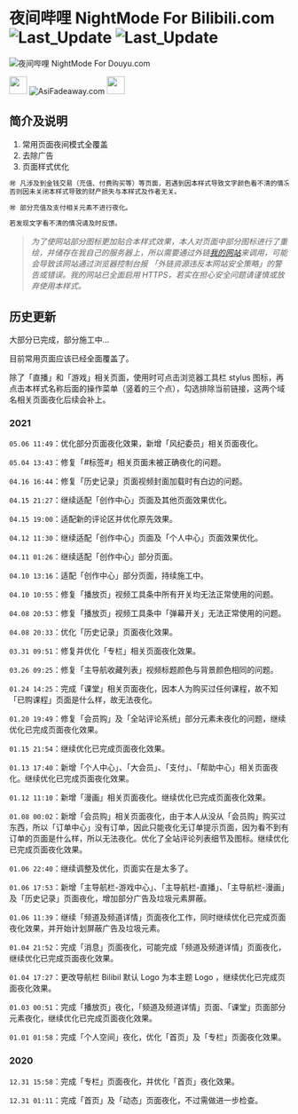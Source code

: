 # 夜间哔哩 NightMode For Bilibili.com ![Last_Update](https://img.shields.io/badge/%E6%96%BD%E5%B7%A5%E4%B8%AD-%E6%95%AC%E8%AF%B7%E6%9C%9F%E5%BE%85-brightgreen) ![Last_Update](https://img.shields.io/badge/%E6%9C%80%E5%90%8E%E6%9B%B4%E6%96%B0-2021.05.04-blue)

![夜间哔哩 NightMode For Douyu.com](https://www.asifadeaway.com/Stylish/bilibili/StylishCover.png)

<img src="https://camo.githubusercontent.com/3177a12d6dac9a08032f768208bde1cc65437e2fe48b102969255eb7ff5b7512/68747470733a2f2f7777772e61736966616465617761792e636f6d2f696d616765732f66617669636f6e2e737667" width="32" height="32"> ![AsiFadeaway.com](https://www.asifadeaway.com/imgs/Logo.png) <img src="https://camo.githubusercontent.com/3177a12d6dac9a08032f768208bde1cc65437e2fe48b102969255eb7ff5b7512/68747470733a2f2f7777772e61736966616465617761792e636f6d2f696d616765732f66617669636f6e2e737667" width="32" height="32">

## 简介及说明

1. 常用页面夜间模式全覆盖
2. 去除广告
3. 页面样式优化

```ruby
㊖ 凡涉及到金钱交易（充值、付费购买等）等页面，若遇到因本样式导致文字颜色看不清的情况，请关闭本样式之后再进行金钱交易操作。
否则因未关闭本样式导致的财产损失与本样式及作者无关。

㊖ 部分充值及支付相关元素不进行夜化。

若发现文字看不清的情况请及时反馈。
```

> *为了使网站部分图标更加贴合本样式效果，本人对页面中部分图标进行了重绘，并储存在我自己的服务器上，所以需要通过外链[我的网站](https://www.asifadeaway.com)来调用，可能会导致该网站通过浏览器控制台报 「外链资源违反本网站安全策略」的警告或错误。我的网站已全面启用 HTTPS，若实在担心安全问题请谨慎或放弃使用本样式。*

## 历史更新

大部分已完成，部分施工中...

目前常用页面应该已经全面覆盖了。

除了「直播」和「游戏」相关页面，使用时可点击浏览器工具栏 stylus 图标，再点击本样式名称后面的操作菜单（竖着的三个点），勾选排除当前链接，这两个域名相关页面夜化后续会补上。

### 2021

`05.06 11:49`：优化部分页面夜化效果，新增「风纪委员」相关页面夜化。

`05.04 13:43`：修复「#标签#」相关页面未被正确夜化的问题。

`04.16 16:44`：修复「历史记录」页面视频封面加载时有白边的问题。

`04.15 21:27`：继续适配「创作中心」页面及其他页面效果优化。

`04.15 19:00`：适配新的评论区并优化原先效果。

`04.12 11:30`：继续适配「创作中心」页面及「个人中心」页面效果优化。

`04.11 01:26`：继续适配「创作中心」部分页面。

`04.10 13:16`：适配「创作中心」部分页面，持续施工中。

`04.10 10:55`：修复「播放页」视频工具条中所有开关均无法正常使用的问题。

`04.08 20:53`：修复「播放页」视频工具条中「弹幕开关」无法正常使用的问题。

`04.08 20:33`：优化「历史记录」页面夜化效果。

`03.31 09:51`：修复并优化「专栏」相关页面夜化效果。

`03.26 09:25`：修复「主导航收藏列表」视频标题颜色与背景颜色相同的问题。

`01.24 14:25`：完成「课堂」相关页面夜化，因本人为购买过任何课程，故不知「已购课程」页面是什么样，故无法夜化。

`01.20 19:49`：修复「会员购」及「全站评论系统」部分元素未夜化的问题，继续优化已完成页面夜化效果。

`01.15 21:54`：继续优化已完成页面夜化效果。

`01.13 17:40`：新增「个人中心」、「大会员」、「支付」、「帮助中心」相关页面夜化。继续优化已完成页面夜化效果。

`01.12 11:10`：新增「漫画」相关页面夜化。继续优化已完成页面夜化效果。

`01.08 00:02`：新增「会员购」相关页面夜化，由于本人从没从「会员购」购买过东西，所以「订单中心」没有订单，因此只能夜化无订单提示页面，因为看不到有订单的页面是什么样，所以无法夜化。优化了全站评论列表细节及图标。继续优化已完成页面夜化效果。

`01.06 22:40`：继续调整及优化，页面实在是太多了。

`01.06 17:53`：新增「主导航栏-游戏中心」、「主导航栏-直播」、「主导航栏-漫画」及「历史记录」页面夜化，增加部分广告及垃圾元素屏蔽。

`01.06 11:39`：继续「频道及频道详情」页面夜化工作，同时继续优化已完成页面夜化效果，并开始计划屏蔽广告及垃圾元素。

`01.04 21:52`：完成「消息」页面夜化，可能完成「频道及频道详情」页面夜化，继续优化已完成页面夜化效果。

`01.04 17:27`：更改导航栏 Bilibil 默认 Logo 为本主题 Logo ，继续优化已完成页面夜化效果。

`01.03 00:51`：完成「播放页」夜化，「频道及频道详情」页面、「课堂」页面部分元素夜化，继续优化已完成页面夜化效果。

`01.01 01:58`：完成「个人空间」夜化，优化「首页」及「专栏」页面夜化效果。

### 2020

`12.31 15:58`：完成「专栏」页面夜化，并优化「首页」夜化效果。

`12.31 01:11`：完成「首页」及「动态」页面夜化，不过需做进一步检查。

